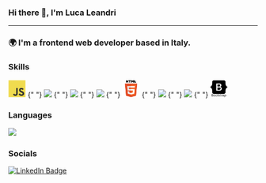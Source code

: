 ### Hi there 👋, I'm Luca Leandri
___________________________________________________________________________________________________________________________________________________________________

<h3>🌍 I'm a frontend web developer based in Italy.</h3>


### Skills

<div>
<img width="7%" src="https://raw.githubusercontent.com/devicons/devicon/master/icons/javascript/javascript-original.svg">
  {" "}
<img width="7%" src="https://www.vectorlogo.zone/logos/typescriptlang/typescriptlang-icon.svg">
    {" "}
<img width="7%" src="https://www.vectorlogo.zone/logos/reactjs/reactjs-icon.svg">
    {" "}
<img width="7%" src="https://www.vectorlogo.zone/logos/git-scm/git-scm-icon.svg">
    {" "}
<img width="7%" src="https://raw.githubusercontent.com/devicons/devicon/master/icons/html5/html5-original-wordmark.svg">
    {" "}
<img width="7%" src="https://www.vectorlogo.zone/logos/w3_css/w3_css-official.svg">
    {" "}
<img width="7%" src="https://www.vectorlogo.zone/logos/tailwindcss/tailwindcss-icon.svg">
    {" "}
<img width="7%" src="https://raw.githubusercontent.com/devicons/devicon/master/icons/bootstrap/bootstrap-plain-wordmark.svg">
</div>

### Languages
<img src="https://github-readme-stats.vercel.app/api/top-langs?username=locabit"/>

### Socials

<div id="badges">
  <a href="https://www.linkedin.com/in/luca-leandri/">
    <img src="https://img.shields.io/badge/LinkedIn-blue?style=for-the-badge&logo=linkedin&logoColor=white" alt="LinkedIn Badge"/>
  </a>
</div>



<!--
**locabit/locabit** is a ✨ _special_ ✨ repository because its `README.md` (this file) appears on your GitHub profile.

Here are some ideas to get you started:

- 🔭 I’m currently working on ...
- 🌱 I’m currently learning ...
- 👯 I’m looking to collaborate on ...
- 🤔 I’m looking for help with ...
- 💬 Ask me about ...
- 📫 How to reach me: ...
- 😄 Pronouns: ...
- ⚡ Fun fact: ...
-->
